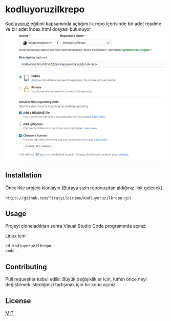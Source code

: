 # kodluyoruzilkrepo
[Kodluyoruz](https://www.kodluyoruz.org/) eğitimi kapsamında açtığım ilk repo 
içerisinde bir adet readme ve bir adet index.html dosyası bulunuyor
![logo](https://github.com/Kodluyoruz/taskforce/blob/main/git/odev1/figures/github.png)

## Installation

Öncelikle projeyi klonlayın.(Buraya sizin reponuzdan aldığınız link gelecek).

` https://github.com/firatyildirimm/kodluyoruzilkrepo.git `

## Usage
Projeyi cloneladıktan sonra Visual Studio Code programında açınız.

Linux için:
```
cd kodluyoruzilkrepo
code .
```
## Contributing

Pull requestler kabul edilir. Büyük değişiklikler için, lütfen önce neyi değiştirmek istediğinizi tartışmak için bir konu açınız.

## License
[MIT](https://choosealicense.com/licenses/mit/)